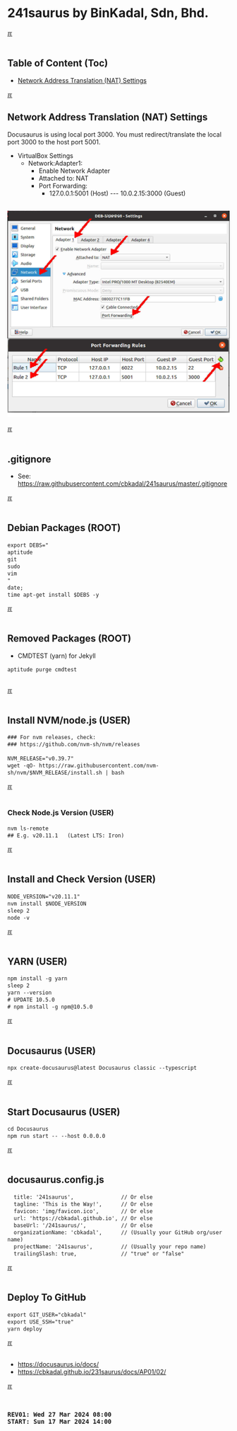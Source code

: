 # 241saurus by BinKadal, Sdn, Bhd.

[&#x213C;](#idxXXX)<br id="idx000"><br>

## Table of Content (Toc)
* [Network Address Translation (NAT) Settings](#idx001)

[&#x213C;](#)<br id="idx001">
## Network Address Translation (NAT) Settings

Docusaurus is using local port 3000. 
You must redirect/translate the local port 3000 to the host port 5001.

* VirtualBox Settings
  * Network:Adapter1:
    * Enable Network Adapter
    * Attached to: NAT
    * Port Forwarding:
      * 127.0.0.1:5001 (Host) --- 10.0.2.15:3000 (Guest)

<br><img src="images/VBOX-NAT.jpg"  width="960"><br>

[&#x213C;](#)<br id="idx002"><br>
## .gitignore
* See: https://raw.githubusercontent.com/cbkadal/241saurus/master/.gitignore

[&#x213C;](#)<br id="idx001"><br>
## Debian Packages (ROOT)

```
export DEBS="
aptitude
git
sudo
vim
"
date;
time apt-get install $DEBS -y

```

[&#x213C;](#)<br id="idx002"><br>
## Removed Packages (ROOT)
* CMDTEST (yarn) for Jekyll

```
aptitude purge cmdtest


```

[&#x213C;](#)<br id="idx003"><br>
## Install NVM/node.js (USER)

```
### For nvm releases, check:
### https://github.com/nvm-sh/nvm/releases

NVM_RELEASE="v0.39.7"
wget -qO- https://raw.githubusercontent.com/nvm-sh/nvm/$NVM_RELEASE/install.sh | bash

```

[&#x213C;](#)<br id="idx004"><br>
### Check Node.js Version (USER)

```
nvm ls-remote
## E.g. v20.11.1   (Latest LTS: Iron)

```

[&#x213C;](#)<br id="idx005"><br>
## Install and Check Version (USER)

```
NODE_VERSION="v20.11.1"
nvm install $NODE_VERSION
sleep 2
node -v

```

[&#x213C;](#)<br id="idx006"><br>
## YARN (USER)

```
npm install -g yarn
sleep 2
yarn --version
# UPDATE 10.5.0
# npm install -g npm@10.5.0

```

[&#x213C;](#)<br id="idx007"><br>
## Docusaurus (USER) 

```
npx create-docusaurus@latest Docusaurus classic --typescript

```

[&#x213C;](#)<br id="idx008"><br>
## Start Docusaurus (USER)

```
cd Docusaurus
npm run start -- --host 0.0.0.0

```

[&#x213C;](#)<br id="idx009"><br>
## docusaurus.config.js

```
  title: '241saurus',               // Or else
  tagline: 'This is the Way!',      // Or else
  favicon: 'img/favicon.ico',       // Or else
  url: 'https://cbkadal.github.io', // Or else
  baseUrl: '/241saurus/',           // Or else
  organizationName: 'cbkadal',      // (Usually your GitHub org/user name)
  projectName: '241saurus',         // (Usually your repo name)
  trailingSlash: true,              // "true" or "false"

```

[&#x213C;](#)<br id="idx009"><br>
## Deploy To GitHub

```
export GIT_USER="cbkadal"
export USE_SSH="true"
yarn deploy

```

[&#x213C;](#)<br id="idx009"><br>

* <https://docusaurus.io/docs/>
* <https://cbkadal.github.io/231saurus/docs/AP01/02/>

[&#x213C;](#)<br id="idxXXX"><br>

<pre><strong>
REV01: Wed 27 Mar 2024 08:00
START: Sun 17 Mar 2024 14:00
</strong></pre>

